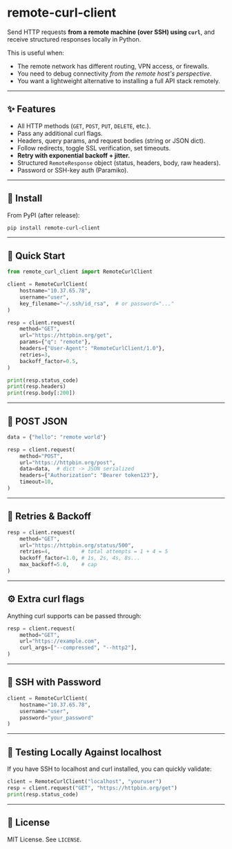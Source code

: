 # remote-curl-client

Send HTTP requests **from a remote machine (over SSH) using `curl`**, and receive structured responses locally in Python.

This is useful when:
- The remote network has different routing, VPN access, or firewalls.
- You need to debug connectivity *from the remote host's perspective*.
- You want a lightweight alternative to installing a full API stack remotely.

---

## ✨ Features
- All HTTP methods (`GET`, `POST`, `PUT`, `DELETE`, etc.).
- Pass any additional curl flags.
- Headers, query params, and request bodies (string or JSON dict).
- Follow redirects, toggle SSL verification, set timeouts.
- **Retry with exponential backoff + jitter.**
- Structured `RemoteResponse` object (status, headers, body, raw headers).
- Password or SSH-key auth (Paramiko).

---

## 🚀 Install

From PyPI (after release):
```bash
pip install remote-curl-client
```

---

## 🔧 Quick Start

```python
from remote_curl_client import RemoteCurlClient

client = RemoteCurlClient(
    hostname="10.37.65.78",
    username="user",
    key_filename="~/.ssh/id_rsa",  # or password="..."
)

resp = client.request(
    method="GET",
    url="https://httpbin.org/get",
    params={"q": "remote"},
    headers={"User-Agent": "RemoteCurlClient/1.0"},
    retries=3,
    backoff_factor=0.5,
)

print(resp.status_code)
print(resp.headers)
print(resp.body[:200])
```

---

## 📨 POST JSON

```python
data = {"hello": "remote world"}

resp = client.request(
    method="POST",
    url="https://httpbin.org/post",
    data=data,  # dict -> JSON serialized
    headers={"Authorization": "Bearer token123"},
    timeout=10,
)
```

---

## 🔁 Retries & Backoff

```python
resp = client.request(
    method="GET",
    url="https://httpbin.org/status/500",
    retries=4,          # total attempts = 1 + 4 = 5
    backoff_factor=1.0, # 1s, 2s, 4s, 8s...
    max_backoff=5.0,    # cap
)
```

---

## ⚙️ Extra curl flags

Anything curl supports can be passed through:
```python
resp = client.request(
    method="GET",
    url="https://example.com",
    curl_args=["--compressed", "--http2"],
)
```

---

## 🔐 SSH with Password
```python
client = RemoteCurlClient(
    hostname="10.37.65.78",
    username="user",
    password="your_password"
)
```

---

## 🧪 Testing Locally Against localhost
If you have SSH to localhost and curl installed, you can quickly validate:
```python
client = RemoteCurlClient("localhost", "youruser")
resp = client.request("GET", "https://httpbin.org/get")
print(resp.status_code)
```


---

## 📄 License
MIT License. See `LICENSE`.
